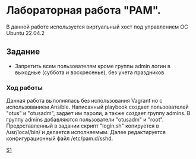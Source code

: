 # Лабораторная работа "PAM".

В данной работе используется виртуальный хост под управлением ОС Ubuntu 22.04.2
## Задание
- Запретить всем пользователям кроме группы admin логин в выходные (суббота и воскресенье), без учета праздников
### Ход работы

Данная работа выполнялась без использования Vagrant но с использованием Ansible.
Написанный playbook создает пользователей "otus" и "otusadm", задает им пароли, а также создает группу admins.
В группу admins добавляются пользователи "otusadm" и "root". Предоставленный в задании скрипт "login.sh" копируется в /usr/local/bin/ и делается исполняемым.
Далее редактируется  конфигурационный файл /etc/pam.d/sshd.

[S1](config/base_setting_S1)

